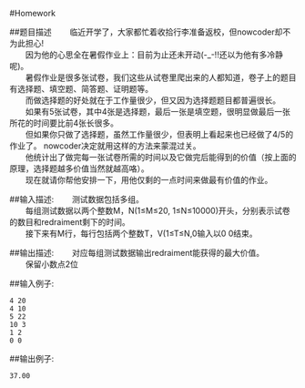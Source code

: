 #Homework

##题目描述
　　临近开学了，大家都忙着收拾行李准备返校，但nowcoder却不为此担心!<br>
　　因为他的心思全在暑假作业上：目前为止还未开动(-_-!!还以为他有多冷静呢)。<br>
　　暑假作业是很多张试卷，我们这些从试卷里爬出来的人都知道，卷子上的题目有选择题、填空题、简答题、证明题等。<br>
　　而做选择题的好处就在于工作量很少，但又因为选择题题目都普遍很长。<br>
　　如果有5张试卷，其中4张是选择题，最后一张是填空题，很明显做最后一张所花的时间要比前4张长很多。<br>
　　但如果你只做了选择题，虽然工作量很少，但表明上看起来也已经做了4/5的作业了。 nowcoder决定就用这样的方法来蒙混过关。<br>
　　他统计出了做完每一张试卷所需的时间以及它做完后能得到的价值（按上面的原理，选择题越多价值当然就越高咯）。<br>
　　现在就请你帮他安排一下，用他仅剩的一点时间来做最有价值的作业。

##输入描述:
　　测试数据包括多组。<br>
　　每组测试数据以两个整数M，N(1≤M≤20, 1≤N≤10000)开头，分别表示试卷的数目和redraiment剩下的时间。<br>
　　接下来有M行，每行包括两个整数T，V(1≤T≤N,0输入以0 0结束。


##输出描述:
　　对应每组测试数据输出redraiment能获得的最大价值。<br>
　　保留小数点2位

##输入例子:
```
4 20
4 10
5 22
10 3
1 2
0 0
```

##输出例子:
```
37.00
```